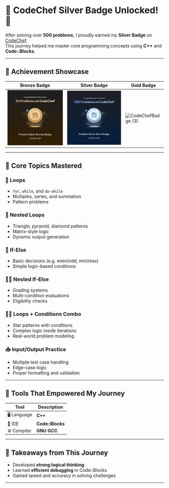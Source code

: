 # 🥈 CodeChef Silver Badge Unlocked! 🎉  
After solving over **500 problems**, I proudly earned my **Silver Badge** on [CodeChef](https://www.codechef.com/).  
This journey helped me master core programming concepts using **C++** and **Code::Blocks**.

---
## 📸 Achievement Showcase

| Bronze Badge                     | Silver Badge                | Gold Badge                  |
|---------------------------------|----------------------------|-----------------------------|
| ![CodeChef Bronze Badge](CodeChefBadge.png) | ![Code::Blocks](2.png)       | ![CodeChefBadge (3)](https://github.com/user-attachments/assets/138f8983-cc24-49b2-9d47-707486e9d5e1)
 

---




## 🧠 Core Topics Mastered

### 🔁 Loops
- `for`, `while`, and `do-while`
- Multiples, series, and summation
- Pattern problems

### 🔄 Nested Loops
- Triangle, pyramid, diamond patterns
- Matrix-style logic
- Dynamic output generation

### 🔘 If-Else
- Basic decisions (e.g. even/odd, min/max)
- Simple logic-based conditions

### 🔘🔘 Nested If-Else
- Grading systems
- Multi-condition evaluations
- Eligibility checks

### 🔄🔘 Loops + Conditions Combo
- Star patterns with conditions
- Complex logic inside iterations
- Real-world problem modeling

### 📥 Input/Output Practice
- Multiple test case handling
- Edge-case logic
- Proper formatting and validation

---
## 🔧 Tools That Empowered My Journey

| Tool         | Description            |
|--------------|------------------------|
| 🖥️ Language  | **C++**                |
| 🧰 IDE       | **Code::Blocks**       |
| ⚙️ Compiler  | **GNU GCC**            |

---



## 🚀 Takeaways from This Journey
- Developed **strong logical thinking**
- Learned **efficient debugging** in Code::Blocks
- Gained speed and accuracy in solving challenges

---



